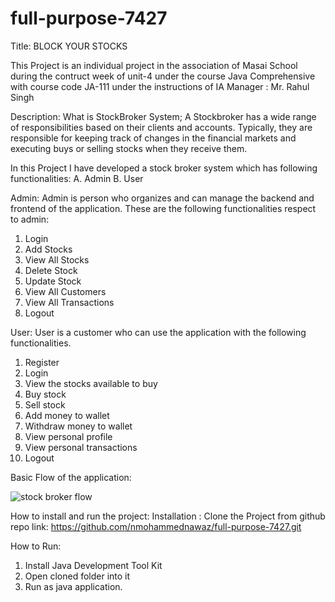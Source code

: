 # full-purpose-7427
 Title:
BLOCK YOUR STOCKS

This Project is an individual project in the association of Masai School during the contruct week of unit-4 under the course Java Comprehensive with course code JA-111 under the instructions of IA Manager : Mr. Rahul Singh 

Description:
What is StockBroker System;
A Stockbroker has a wide range of responsibilities based on their clients and accounts. Typically, they are responsible for keeping track of changes in the financial markets and executing buys or selling stocks when they receive them.
 
 In this Project I have developed a stock broker system which has following functionalities:
 A. Admin
 B. User
 
 Admin: Admin is person who organizes and can manage the backend and frontend of the application.
 These are the following functionalities respect to admin:
 1. Login
 2. Add Stocks
 3. View All Stocks
 4. Delete Stock
 5. Update Stock
 6. View All Customers
 7. View All Transactions
 8. Logout

User: User is a customer who can use the application with the following functionalities.
1. Register
2. Login
3. View the stocks available to buy
4. Buy stock
5. Sell stock
6. Add money to wallet
7. Withdraw money to wallet
8. View personal profile
9. View personal transactions
10. Logout

Basic Flow of the application:

![stock broker flow](https://user-images.githubusercontent.com/99792738/229426132-fb8ccd2c-1e42-4e29-8945-e581d6faefb2.png)


How to install and run the project:
Installation :
Clone the Project from github repo link:
https://github.com/nmohammednawaz/full-purpose-7427.git

How to Run:
1. Install Java Development Tool Kit
2. Open cloned folder into it 
3. Run as java application.


 
